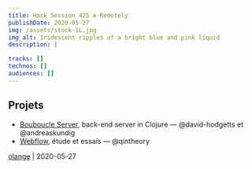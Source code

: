```yaml
---
title: Hack Session 425 ✼ Remotely
publishDate: 2020-05-27
img: /assets/stock-1L.jpg
img_alt: Iridescent ripples of a bright blue and pink liquid
description: |

tracks: []
technos: []
audiences: []
---
```


## Projets

* [Bouboucle Server](https://github.com/andreaskundig/bou-serveur), back-end server in Clojure — @david-hodgetts et @andreaskundig
* [Webflow](https://webflow.com), étude et essais — @qintheory


[olange](https://github.com/olange) | 2020-05-27


